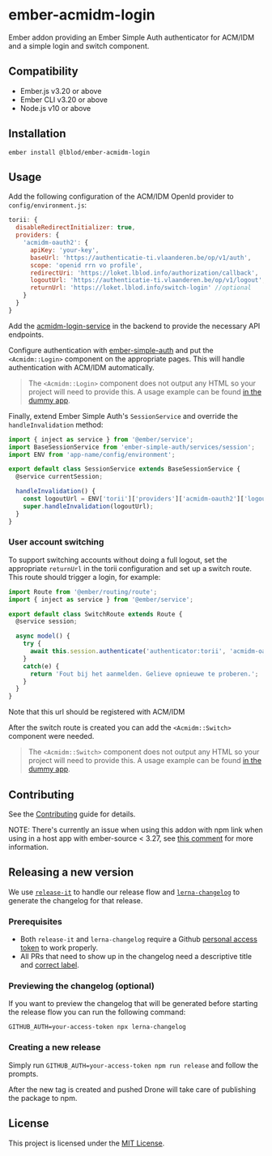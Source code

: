 ember-acmidm-login
==============================================================================

Ember addon providing an Ember Simple Auth authenticator for ACM/IDM and a simple login and switch component.


Compatibility
------------------------------------------------------------------------------

* Ember.js v3.20 or above
* Ember CLI v3.20 or above
* Node.js v10 or above


Installation
------------------------------------------------------------------------------

```
ember install @lblod/ember-acmidm-login
```


Usage
------------------------------------------------------------------------------
Add the following configuration of the ACM/IDM OpenId provider to `config/environment.js`:

```javascript
torii: {
  disableRedirectInitializer: true,
  providers: {
    'acmidm-oauth2': {
      apiKey: 'your-key',
      baseUrl: 'https://authenticatie-ti.vlaanderen.be/op/v1/auth',
      scope: 'openid rrn vo profile',
      redirectUri: 'https://loket.lblod.info/authorization/callback',
      logoutUrl: 'https://authenticatie-ti.vlaanderen.be/op/v1/logout',
      returnUrl: 'https://loket.lblod.info/switch-login' //optional
    }
  }
}
```

Add the [acmidm-login-service](http://github.com/lblod/acmidm-login-service) in the backend to provide the necessary API endpoints.

Configure authentication with [ember-simple-auth](https://github.com/simplabs/ember-simple-auth) and put the `<Acmidm::Login>` component on the appropriate pages. This will handle authentication with ACM/IDM automatically. 

> The `<Acmidm::Login>` component does not output any HTML so your project will need to provide this. A usage example can be found [in the dummy app](https://github.com/lblod/ember-acmidm-login/blob/91bcd31655b27b51dce47ed25b67a64d7a15049b/tests/dummy/app/templates/application.hbs#L14-L31).

Finally, extend Ember Simple Auth's `SessionService` and override the `handleInvalidation` method:

```javascript
import { inject as service } from '@ember/service';
import BaseSessionService from 'ember-simple-auth/services/session';
import ENV from 'app-name/config/environment';

export default class SessionService extends BaseSessionService {
  @service currentSession;

  handleInvalidation() {
    const logoutUrl = ENV['torii']['providers']['acmidm-oauth2']['logoutUrl'];
    super.handleInvalidation(logoutUrl);
  }
}
```

### User account switching

To support switching accounts without doing a full logout, set the appropriate `returnUrl` in the torii configuration and set up a switch route. This route should trigger a login, for example:

```javascript
import Route from '@ember/routing/route';
import { inject as service } from '@ember/service';

export default class SwitchRoute extends Route {
  @service session;

  async model() {
    try {
      await this.session.authenticate('authenticator:torii', 'acmidm-oauth2');
    }
    catch(e) {
      return 'Fout bij het aanmelden. Gelieve opnieuwe te proberen.';
    }
  }
}
```

Note that this url should be registered with ACM/IDM

After the switch route is created you can add the `<Acmidm::Switch>` component were needed.

> The `<Acmidm::Switch>` component does not output any HTML so your project will need to provide this. A usage example can be found [in the dummy app](https://github.com/lblod/ember-acmidm-login/blob/e6fec45958e626db04269cd233d5549fa5e88e23/tests/dummy/app/templates/application.hbs#L7-L11).

Contributing
------------------------------------------------------------------------------

See the [Contributing](CONTRIBUTING.md) guide for details.

NOTE: There's currently an issue when using this addon with npm link when using in a host app with ember-source < 3.27, see [this comment](https://github.com/lblod/ember-acmidm-login/pull/4#issuecomment-907618192) for more information.


Releasing a new version
------------------------------------------------------------------------------
We use [`release-it`](https://github.com/release-it/release-it) to handle our release flow and [`lerna-changelog`](https://github.com/lerna/lerna-changelog) to generate the changelog for that release.

### Prerequisites
- Both `release-it` and `lerna-changelog` require a Github [personal access token](https://docs.github.com/en/authentication/keeping-your-account-and-data-secure/creating-a-personal-access-token) to work properly.
- All PRs that need to show up in the changelog need a descriptive title and [correct label](https://github.com/lerna/lerna-changelog).

### Previewing the changelog (optional)
If you want to preview the changelog that will be generated before starting the release flow you can run the following command:

`GITHUB_AUTH=your-access-token npx lerna-changelog`

### Creating a new release
Simply run `GITHUB_AUTH=your-access-token npm run release` and follow the prompts.

After the new tag is created and pushed Drone will take care of publishing the package to npm.

License
------------------------------------------------------------------------------

This project is licensed under the [MIT License](LICENSE.md).
